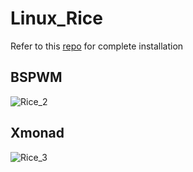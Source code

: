 # Linux_Rice

Refer to this [repo](https://gitHub.com/miscellaneous-mice/My_Linux_config) for complete installation 

## BSPWM

![Rice_2](https://github.com/miscellaneous-mice/Linux_Rice/assets/79500624/ce9f41fa-e112-464c-95b0-ee02386ab8c3)

## Xmonad

![Rice_3](https://github.com/miscellaneous-mice/Linux_Rice/assets/79500624/582fbcc4-cc91-45bd-8ee6-d800341525e9)

